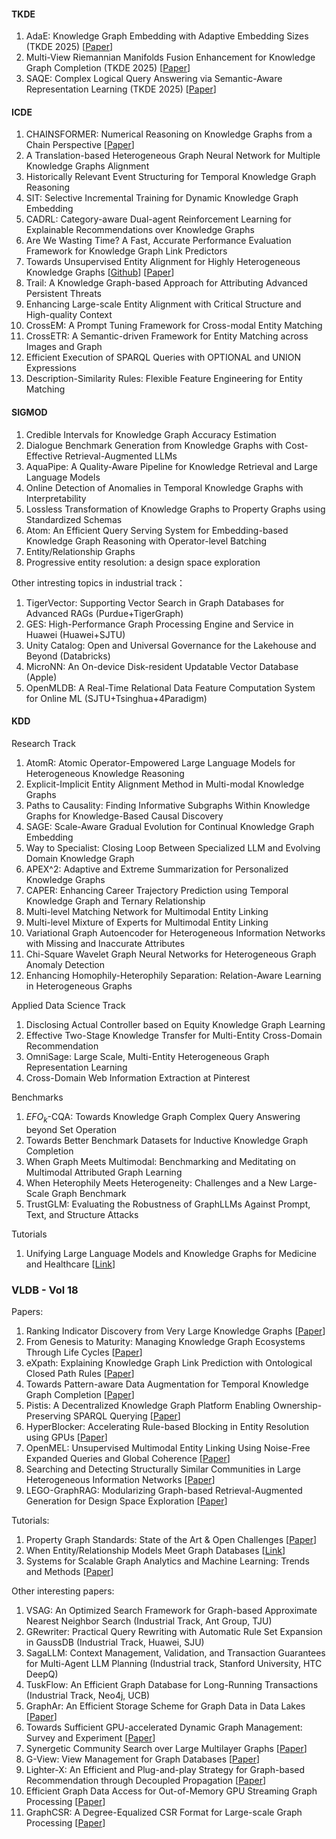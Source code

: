 #### TKDE
1. AdaE: Knowledge Graph Embedding with Adaptive Embedding Sizes (TKDE 2025) [[Paper](https://ieeexplore.ieee.org/abstract/document/10981648)]
2. Multi-View Riemannian Manifolds Fusion Enhancement for Knowledge Graph Completion (TKDE 2025) [[Paper](https://ieeexplore.ieee.org/abstract/document/10884893)]
3. SAQE: Complex Logical Query Answering via Semantic-Aware Representation Learning (TKDE 2025) [[Paper](https://ieeexplore.ieee.org/abstract/document/11151822)]

#### ICDE
1. CHAINSFORMER: Numerical Reasoning on Knowledge Graphs from a Chain Perspective [[Paper](https://arxiv.org/abs/2504.14282)]
2. A Translation-based Heterogeneous Graph Neural Network for Multiple Knowledge Graphs Alignment
3. Historically Relevant Event Structuring for Temporal Knowledge Graph Reasoning
4. SIT: Selective Incremental Training for Dynamic Knowledge Graph Embedding
5. CADRL: Category-aware Dual-agent Reinforcement Learning for Explainable Recommendations over Knowledge Graphs
6. Are We Wasting Time? A Fast, Accurate Performance Evaluation Framework for Knowledge Graph Link Predictors
7. Towards Unsupervised Entity Alignment for Highly Heterogeneous Knowledge Graphs [[Github](https://github.com/eduzrh/AdaCoAgentEA)] [[Paper](https://www.computer.org/csdl/proceedings-article/icde/2025/360300d792/26FZC4mSSgo)]
8. Trail: A Knowledge Graph-based Approach for Attributing Advanced Persistent Threats
9. Enhancing Large-scale Entity Alignment with Critical Structure and High-quality Context
10. CrossEM: A Prompt Tuning Framework for Cross-modal Entity Matching
11. CrossETR: A Semantic-driven Framework for Entity Matching across Images and Graph
12. Efficient Execution of SPARQL Queries with OPTIONAL and UNION Expressions
13. Description-Similarity Rules: Flexible Feature Engineering for Entity Matching

#### SIGMOD
1. Credible Intervals for Knowledge Graph Accuracy Estimation
2. Dialogue Benchmark Generation from Knowledge Graphs with Cost-Effective Retrieval-Augmented LLMs
3. AquaPipe: A Quality-Aware Pipeline for Knowledge Retrieval and Large Language Models
4. Online Detection of Anomalies in Temporal Knowledge Graphs with Interpretability
5. Lossless Transformation of Knowledge Graphs to Property Graphs using Standardized Schemas
6. Atom: An Efficient Query Serving System for Embedding-based Knowledge Graph Reasoning with Operator-level Batching
7. Entity/Relationship Graphs
8. Progressive entity resolution: a design space exploration

Other intresting topics in industrial track：
1. TigerVector: Supporting Vector Search in Graph Databases for Advanced RAGs (Purdue+TigerGraph)
2. GES: High-Performance Graph Processing Engine and Service in Huawei (Huawei+SJTU)
3. Unity Catalog: Open and Universal Governance for the Lakehouse and Beyond (Databricks)
4. MicroNN: An On-device Disk-resident Updatable Vector Database (Apple)
5. OpenMLDB: A Real-Time Relational Data Feature Computation System for Online ML (SJTU+Tsinghua+4Paradigm)

#### KDD
Research Track
1. AtomR: Atomic Operator-Empowered Large Language Models for Heterogeneous Knowledge Reasoning
2. Explicit-Implicit Entity Alignment Method in Multi-modal Knowledge Graphs
3. Paths to Causality: Finding Informative Subgraphs Within Knowledge Graphs for Knowledge-Based Causal Discovery
4. SAGE: Scale-Aware Gradual Evolution for Continual Knowledge Graph Embedding
5. Way to Specialist: Closing Loop Between Specialized LLM and Evolving Domain Knowledge Graph
6. APEX^2: Adaptive and Extreme Summarization for Personalized Knowledge Graphs
7. CAPER: Enhancing Career Trajectory Prediction using Temporal Knowledge Graph and Ternary Relationship
8. Multi-level Matching Network for Multimodal Entity Linking
9. Multi-level Mixture of Experts for Multimodal Entity Linking
10. Variational Graph Autoencoder for Heterogeneous Information Networks with Missing and Inaccurate Attributes
11. Chi-Square Wavelet Graph Neural Networks for Heterogeneous Graph Anomaly Detection
12. Enhancing Homophily-Heterophily Separation: Relation-Aware Learning in Heterogeneous Graphs

Applied Data Science Track
1. Disclosing Actual Controller based on Equity Knowledge Graph Learning
2. Effective Two-Stage Knowledge Transfer for Multi-Entity Cross-Domain Recommendation
3. OmniSage: Large Scale, Multi-Entity Heterogeneous Graph Representation Learning
4. Cross-Domain Web Information Extraction at Pinterest

Benchmarks
1. $EFO_{k}$-CQA: Towards Knowledge Graph Complex Query Answering beyond Set Operation
2. Towards Better Benchmark Datasets for Inductive Knowledge Graph Completion
3. When Graph Meets Multimodal: Benchmarking and Meditating on Multimodal Attributed Graph Learning
4. When Heterophily Meets Heterogeneity: Challenges and a New Large-Scale Graph Benchmark
5. TrustGLM: Evaluating the Robustness of GraphLLMs Against Prompt, Text, and Structure Attacks

Tutorials
1. Unifying Large Language Models and Knowledge Graphs for Medicine and Healthcare [[Link](https://sites.google.com/view/medklm2025/home)]

### VLDB - Vol 18
Papers:
1. Ranking Indicator Discovery from Very Large Knowledge Graphs [[Paper](https://vldb.org/pvldb/volumes/18/paper/Ranking%20Indicator%20Discovery%20from%20Very%20Large%20Knowledge%20Graphs)]
2. From Genesis to Maturity: Managing Knowledge Graph Ecosystems Through Life Cycles [[Paper](https://vldb.org/pvldb/volumes/18/paper/From%20Genesis%20to%20Maturity%3A%20Managing%20Knowledge%20Graph%20Ecosystems%20Through%20Life%20Cycles)]
3. eXpath: Explaining Knowledge Graph Link Prediction with Ontological Closed Path Rules [[Paper](https://vldb.org/pvldb/volumes/18/paper/eXpath%3A%20Explaining%20Knowledge%20Graph%20Link%20Prediction%20with%20Ontological%20Closed%20Path%20Rules)]
4. Towards Pattern-aware Data Augmentation for Temporal Knowledge Graph Completion [[Paper](https://vldb.org/pvldb/volumes/18/paper/Towards%20Pattern-aware%20Data%20Augmentation%20for%20Temporal%20Knowledge%20Graph%20Completion)]
5. Pistis: A Decentralized Knowledge Graph Platform Enabling Ownership-Preserving SPARQL Querying [[Paper](https://vldb.org/pvldb/volumes/18/paper/Pistis%3A%20A%20Decentralized%20Knowledge%20Graph%20Platform%20Enabling%20Ownership-Preserving%20SPARQL%20Querying)]
6. HyperBlocker: Accelerating Rule-based Blocking in Entity Resolution using GPUs [[Paper](https://vldb.org/pvldb/volumes/18/paper/HyperBlocker%3A%20Accelerating%20Rule-based%20Blocking%20in%20Entity%20Resolution%20using%20GPUs)]
7. OpenMEL: Unsupervised Multimodal Entity Linking Using Noise-Free Expanded Queries and Global Coherence [[Paper](https://vldb.org/pvldb/volumes/18/paper/OpenMEL%3A%20Unsupervised%20Multimodal%20Entity%20Linking%20Using%20Noise-Free%20Expanded%20Queries%20and%20Global%20Coherence)]
8. Searching and Detecting Structurally Similar Communities in Large Heterogeneous Information Networks [[Paper](https://vldb.org/pvldb/volumes/18/paper/Searching%20and%20Detecting%20Structurally%20Similar%20Communities%20in%20Large%20Heterogeneous%20Information%20Networks)]
9. LEGO-GraphRAG: Modularizing Graph-based Retrieval-Augmented Generation for Design Space Exploration [[Paper](https://vldb.org/pvldb/volumes/18/paper/LEGO-GraphRAG%3A%20Modularizing%20Graph-based%20Retrieval-Augmented%20Generation%20for%20Design%20Space%20Exploration)]

Tutorials:
1. Property Graph Standards: State of the Art & Open Challenges [[Paper](https://vldb.org/pvldb/volumes/18/paper/Property%20Graph%20Standards%3A%20State%20of%20the%20Art%20%26%20Open%20Challenges)]
2. When Entity/Relationship Models Meet Graph Databases [[Link](https://vldb.org/pvldb/volumes/18/paper/When%20Entity-slash-Relationship%20Models%20Meet%20Graph%20Databases)]
3. Systems for Scalable Graph Analytics and Machine Learning: Trends and Methods [[Paper](https://vldb.org/pvldb/volumes/18/paper/Systems%20for%20Scalable%20Graph%20Analytics%20and%20Machine%20Learning%3A%20Trends%20and%20Methods)]

Other interesting papers:
1. VSAG: An Optimized Search Framework for Graph-based Approximate Nearest Neighbor Search (Industrial Track, Ant Group, TJU)
2. GRewriter: Practical Query Rewriting with Automatic Rule Set Expansion in GaussDB (Industrial Track, Huawei, SJU)
3. SagaLLM: Context Management, Validation, and Transaction Guarantees for Multi-Agent LLM Planning (Industrial track, Stanford University, HTC DeepQ)
4. TuskFlow: An Efficient Graph Database for Long-Running Transactions (Industrial Track, Neo4j, UCB)
5. GraphAr: An Efficient Storage Scheme for Graph Data in Data Lakes [[Paper](https://vldb.org/pvldb/volumes/18/paper/GraphAr%3A%20An%20Efficient%20Storage%20Scheme%20for%20Graph%20Data%20in%20Data%20Lakes)]
6. Towards Sufficient GPU-accelerated Dynamic Graph Management: Survey and Experiment [[Paper](https://vldb.org/pvldb/volumes/18/paper/Towards%20Sufficient%20GPU-accelerated%20Dynamic%20Graph%20Management%3A%20Survey%20and%20Experiment)]
7. Synergetic Community Search over Large Multilayer Graphs [[Paper](https://vldb.org/pvldb/volumes/18/paper/Synergetic%20Community%20Search%20over%20Large%20Multilayer%20Graphs)]
8. G-View: View Management for Graph Databases [[Paper](https://vldb.org/pvldb/volumes/18/paper/G-View%3A%20View%20Management%20for%20Graph%20Databases)]
9. Lighter-X: An Efficient and Plug-and-play Strategy for Graph-based Recommendation through Decoupled Propagation [[Paper](https://vldb.org/pvldb/volumes/18/paper/Lighter-X%3A%20An%20Efficient%20and%20Plug-and-play%20Strategy%20for%20Graph-based%20Recommendation%20through%20Decoupled%20Propagation)]
10. Efficient Graph Data Access for Out-of-Memory GPU Streaming Graph Processing [[Paper](https://vldb.org/pvldb/volumes/18/paper/Efficient%20Graph%20Data%20Access%20for%20Out-of-Memory%20GPU%20Streaming%20Graph%20Processing)]
11. GraphCSR: A Degree-Equalized CSR Format for Large-scale Graph Processing [[Paper](https://vldb.org/pvldb/volumes/18/paper/GraphCSR%3A%20A%20Degree-Equalized%20CSR%20Format%20for%20Large-scale%20Graph%20Processing)]


